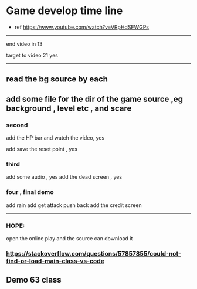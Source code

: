 # Game develop time line 


- ref
https://www.youtube.com/watch?v=VRpHdSFWGPs

---



end video in 13

target to video 21 yes 

---

## read the bg source by each 

## add some file for the dir of the game source ,eg background , level etc , and scare 


### second 

add the HP bar and watch the video, yes

add save the reset point  , yes 

### third  
add some audio , yes 
add the dead screen , yes 

### four , final demo 
add rain 
add get attack push back 
add the credit screen 


---
 
### HOPE:
open the online play and the source can download it 

### https://stackoverflow.com/questions/57857855/could-not-find-or-load-main-class-vs-code

## Demo 63 class 
